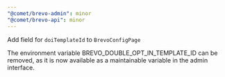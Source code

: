 ```yaml
---
"@comet/brevo-admin": minor
"@comet/brevo-api": minor
---
```


Add field for `doiTemplateId` to `BrevoConfigPage`

The environment variable BREVO_DOUBLE_OPT_IN_TEMPLATE_ID can be removed, as it is now available as a maintainable variable in the admin interface.
